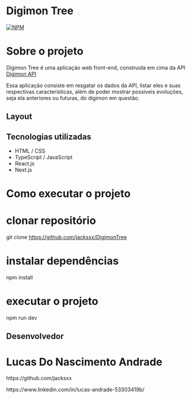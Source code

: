 # Digimon Tree
[![NPM](https://img.shields.io/npm/l/react)](https://github.com/jacksxx/DigimonTree/LICENSE) 

# Sobre o projeto

  Digimon Tree é uma aplicação web front-end, construida em cima da API [Digimon API](https://digi-api.com/)

  Essa aplicação consiste em resgatar os dados da API, listar eles e suas respectivas caracteristicas, além de poder mostrar possiveis evoluções, seja ela anteriores ou futuras, do digimon em questão. 
  
## Layout


## Tecnologias utilizadas
- HTML / CSS
- TypeScript / JavaScript
- React.js
- Next.js


# Como executar o projeto

# clonar repositório
git clone https://github.com/jacksxx/DigimonTree

# instalar dependências
npm install

# executar o projeto
npm run dev


## Desenvolvedor

# Lucas Do Nascimento Andrade
<p>https://github.com/jacksxx</p> 
<p>https://www.linkedin.com/in/lucas-andrade-53303419b/</p>
